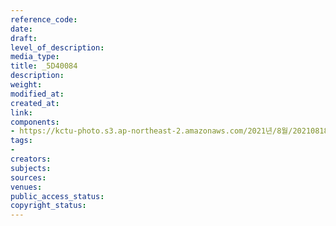 ```yaml
---
reference_code: 
date: 
draft: 
level_of_description: 
media_type: 
title: _5D40084
description: 
weight: 
modified_at: 
created_at: 
link: 
components:
- https://kctu-photo.s3.ap-northeast-2.amazonaws.com/2021년/8월/20210818_양경수+민주노총+위원장+출입기자단+기자간담회/_5D40084.jpg
tags:
- 
creators: 
subjects: 
sources: 
venues: 
public_access_status: 
copyright_status: 
---
```

